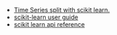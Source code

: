 * [Time Series split with scikit learn.](https://medium.com/@dcamarena0229/time-series-split-with-scikit-learn-de7ec17d69cd)
* [scikit-learn user guide](https://pageperso.lis-lab.fr/~francois.denis/IAAM1/scikit-learn-docs.pdf)
* [scikit learn api reference](https://scikit-learn.org/stable/modules/classes.html)
